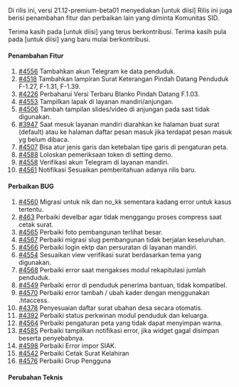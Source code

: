 Di rilis ini, versi 21.12-premium-beta01 menyediakan [untuk diisi] Rilis ini juga berisi penambahan fitur dan perbaikan lain yang diminta Komunitas SID.

Terima kasih pada [untuk diisi] yang terus berkontribusi. Terima kasih pula pada [untuk diisi] yang baru mulai berkontribusi.

#### Penambahan Fitur

1. [#4556](https://github.com/OpenSID/OpenSID/issues/4556) Tambahkan akun Telegram ke data penduduk.
2. [#4518](https://github.com/OpenSID/OpenSID/issues/4518) Tambahkan lampiran Surat Keterangan Pindah Datang Penduduk F-1.27, F-1.31, F-1.39.
3. [#4226](https://github.com/OpenSID/OpenSID/issues/4226) Perbaharui Versi Terbaru Blanko Pindah Datang F.1.03.
4. [#4553](https://github.com/OpenSID/OpenSID/issues/4553) Tampilkan lapak di layanan mandiri/anjungan.
5. [#4506](https://github.com/OpenSID/OpenSID/issues/4506) Tambah tampilan slides/video di anjungan pada sast tidak digunakan.
6. [#3947](https://github.com/OpenSID/OpenSID/issues/3947) Saat mesuk layanan mandiri diarahkan ke halaman buat surat (default) atau ke halaman daftar pesan masuk jika terdapat pesan masuk yg belum dibaca.
7. [#4507](https://github.com/OpenSID/OpenSID/issues/4507) Bisa atur jenis garis dan ketebalan tipe garis di pengaturan peta.
8. [#4588](https://github.com/OpenSID/OpenSID/issues/4588) Loloskan pemeriksaan token di setting demo.
9. [#4558](https://github.com/OpenSID/OpenSID/issues/4558) Verifikasi akun Telegram di layanan mandiri.
10. [#4561](https://github.com/OpenSID/OpenSID/issues/4561) Notifikasi Sesuaikan pemberitahuan adanya rilis baru.

#### Perbaikan BUG

1. [#4560](https://github.com/OpenSID/OpenSID/issues/4560) Migrasi untuk nik dan no_kk sementara kadang error untuk kasus tertentu.
2. [#463](https://github.com/OpenSID/premium/issues/463) Perbaiki develbar agar tidak menggangu proses compress saat cetak surat.
3. [#4565](https://github.com/OpenSID/OpenSID/issues/4565) Perbaiki foto pembangunan terlihat besar.
4. [#4567](https://github.com/OpenSID/OpenSID/issues/4567) Perbaiki migrasi slug pembangunan tidak berjalan keseluruhan.
5. [#4566](https://github.com/OpenSID/OpenSID/issues/4566) Perbaiki login ektp dan persuratan di layanan mandiri.
6. [#4554](https://github.com/OpenSID/OpenSID/issues/4554) Sesuaikan view verifikasi surat berdasarkan tema yang digunakan.
7. [#4568](https://github.com/OpenSID/OpenSID/issues/4568) Perbaiki error saat mengakses modul rekapitulasi jumlah penduduk.
8. [#4549](https://github.com/OpenSID/OpenSID/issues/4549) Perbaiki error di penduduk penerima bantuan, tidak kompatibel.
9. [#4570](https://github.com/OpenSID/OpenSID/issues/4570) Perbaiki error tambah / ubah kader dengan menggunakan .htaccess.
10. [#4378](https://github.com/OpenSID/OpenSID/issues/4378) Penyesuaian daftar surat ubahan desa secara otomatis.
11. [#4392](https://github.com/OpenSID/OpenSID/issues/4392) Perbaiki status perkwinan modul penduduk dan keluarga.
12. [#4564](https://github.com/OpenSID/OpenSID/issues/4564) Perbaiki pengaturan peta yang tidak dapat menyimpan warna.
13. [#4585](https://github.com/OpenSID/OpenSID/issues/4585) Perbaiki tampilkan notifikasi error, jika widget gagal disimpan beserta penyebabnya.
14. [#4598](https://github.com/OpenSID/OpenSID/issues/4598) Perbaiki Error impor SIAK.
15. [#4542](https://github.com/OpenSID/OpenSID/issues/4542) Perbaiki Cetak Surat Kelahiran
16. [#4576](https://github.com/OpenSID/OpenSID/issues/4576) Perbaiki Grup Pengguna

#### Perubahan Teknis
